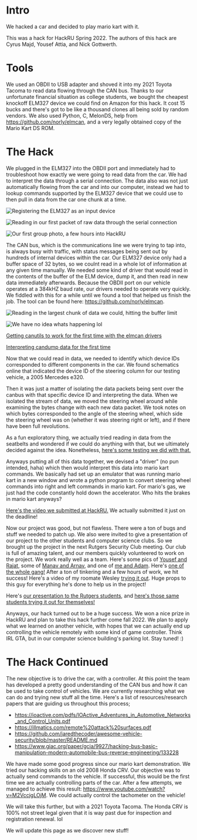 # Intro
We hacked a car and decided to play mario kart with it.

This was a hack for HackRU Spring 2022. The authors of this hack are Cyrus Majd, Yousef Attia, and Nick Gottwerth.

# Tools
We used an OBDII to USB adapter and shoved it into my 2021 Toyota Tacoma to read data flowing through the CAN bus. Thanks to our unfortunate financial situation as college students, we bought the cheapest knockoff ELM327 device we could find on Amazon for this hack. It cost 15 bucks and there's got to be like a thousand clones all being sold by random vendors. We also used Python, C, MelonDS, help from https://github.com/norly/elmcan, and a very legally obtained copy of the Mario Kart DS ROM.

# The Hack
We plugged in the ELM327 into the OBDII port and immediately had to troubleshoot how exactly we were going to read data from the car. We had to interpret the data through a serial connection. The data also was not just automatically flowing from the car and into our computer, instead we had to lookup commands supported by the ELM327 device that we could use to then pull in data from the car one chunk at a time. 

![Registering the ELM327 as an input device](https://github.com/Cyrus-Majd/carHacking/tree/master/assets/images/1.jpg)

![Reading in our first packet of raw data through the serial connection](https://github.com/Cyrus-Majd/carHacking/tree/master/assets/images/2.jpg)

![Our first group photo, a few hours into HackRU](https://github.com/Cyrus-Majd/carHacking/tree/master/assets/images/3.jpg)

The CAN bus, which is the communications line we were trying to tap into, is always busy with traffic, with status messages being sent out by hundreds of internal devices within the car. Our ELM327 device only had a buffer space of 32 bytes, so we coulnt read in a whole lot of information at any given time manually. We needed some kind of driver that would read in the contents of the buffer of the ELM device, dump it, and then read in new data immediately afterwards. Because the OBDII port on our vehicle operates at a 384kHZ baud rate, our drivers needed to operate very quickly. We fiddled with this for a while until we found a tool that helped us finish the job. The tool can be found here: https://github.com/norly/elmcan. 

![Reading in the largest chunk of data we could, hitting the buffer limit](https://github.com/Cyrus-Majd/carHacking/tree/master/assets/images/4.jpg)

![We have no idea whats happening lol](https://github.com/Cyrus-Majd/carHacking/tree/master/assets/images/5.jpg)

[Getting canutils to work for the first time with the elmcan drivers](https://youtu.be/LXCfOl-7LPU)

[Interpreting candump data for the first time](https://youtube.com/shorts/Jfq8_UJvQLQ)

Now that we could read in data, we needed to identify which device IDs corresponded to different components in the car. We found schematics online that indicated the device ID of the steering column for our testing vehicle, a 2005 Mercedes e320. 

Then it was just a matter of isolating the data packets being sent over the canbus with that specific device ID and interpreting the data. When we isolated the stream of data, we moved the steering wheel around while examining the bytes change with each new data packet. We took notes on which bytes corresponded to the angle of the steering wheel, which side the steering wheel was on (whether it was steering right or left), and if there have been full revolutions.

As a fun exploratory thing, we actually tried reading in data from the seatbelts and wondered if we could do anything with that, but we ultimately decided against the idea. Nonetheless, [here's some testing we did with that.](https://youtube.com/shorts/mxOtgQowX4I)

Anyways putting all of this data together, we devised a "driver" (no pun intended, haha) which then would interpret this data into mario kart commands. We basically had set up an emulator that was running mario kart in a new window and wrote a python program to convert steering wheel commands into right and left commands in mario kart. For mario's gas, we just had the code constantly hold down the accelerator. Who hits the brakes in mario kart anyways?

[Here's the video we submitted at HackRU.](https://www.youtube.com/watch?v=eoyW9eIAbho) We actually submitted it just on the deadline!

Now our project was good, but not flawless. There were a ton of bugs and stuff we needed to patch up. We also were invited to give a presentation of our project to the other students and computer science clubs. So we brought up the project in the next Rutgers Security Club meeting. Our club is full of amazing talent, and our members quickly volunteered to work on the project. We work really well as a team. Here's some pics of [Yousef and Rajat](https://github.com/Cyrus-Majd/carHacking/tree/master/assets/images/6.jpg), some of [Manav and Arnav](https://github.com/Cyrus-Majd/carHacking/tree/master/assets/images/7.jpg), and one of [me and Adam](https://github.com/Cyrus-Majd/carHacking/tree/master/assets/images/8.jpg). Here's [one of the whole gang!](https://github.com/Cyrus-Majd/carHacking/tree/master/assets/images/9.jpg) After a ton of tinkering and a few hours of work, we hit success! Here's a video of my roomate Wesley [trying it out](https://youtu.be/wawf_0Af980). Huge props to this guy for everything he's done to help us in the project!

Here's [our presentation to the Rutgers students](https://youtu.be/Vj0rI6NxBhY), and [here's those same students trying it out for themselves!](https://youtu.be/aJ4rJ2TC5D0)

Anyways, our hack turned out to be a huge success. We won a nice prize in HackRU and plan to take this hack further come fall 2022. We plan to apply what we learned on another vehicle, with hopes that we can actually end up controlling the vehicle remotely with some kind of game controller. Think IRL GTA, but in our computer science building's parking lot. Stay tuned! :)

# The Hack Continued
The new objective is to drive the car, with a controller. At this point the team has developed a pretty good understanding of the CAN bus and how it can be used to take control of vehicles. We are currently researching what we can do and trying new stuff all the time. Here's a list of resources/research papers that are guiding us throughout this process;

- https://ioactive.com/pdfs/IOActive_Adventures_in_Automotive_Networks_and_Control_Units.pdf
- https://illmatics.com/remote%20attack%20surfaces.pdf
- https://github.com/jaredthecoder/awesome-vehicle-security/blob/master/README.md
- https://www.giac.org/paper/gcia/9927/hacking-bus-basic-manipulation-modern-automobile-bus-reverse-engineering/133228

We have made some good progress since our mario kart demonstration. We tried our hacking skills on an old 2008 Honda CRV. Our objective was to actually send commands to the vehicle. If successful, this would be the first time we are actually controlling parts of the car. After a few attempts, we managed to achieve this result:
https://www.youtube.com/watch?v=M2VccjgLOjM. We could actually control the tachometer on the vehicle!

We will take this further, but with a 2021 Toyota Tacoma. The Honda CRV is 100% not street legal given that it is way past due for inspection and registration renewal. lol

We will update this page as we discover new stuff!
